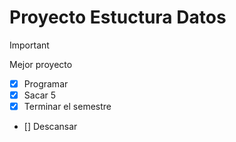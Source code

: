 # Proyecto Estuctura Datos

>[!IMPORTANT]
>Mejor proyecto
- [x] Programar
- [x] Sacar 5
- [x] Terminar el semestre
- [] Descansar

